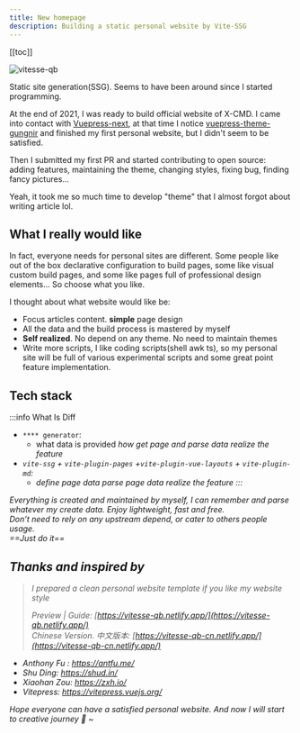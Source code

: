 ```yaml
---
title: New homepage
description: Building a static personal website by Vite-SSG
---
```


[[toc]]

![vitesse-qb](/image/vitesse-qb.svg) <!-- <size="180"> <class="m-auto"> <!> -->

Static site generation(SSG). Seems to have been around since I started programming.

At the end of 2021, I was ready to build official website of X-CMD. I came into contact with [Vuepress-next](https://github.com/vuepress/vuepress-next), at that time I notice [vuepress-theme-gungnir](https://github.com/Renovamen/vuepress-theme-gungnir)
and finished my first personal website, but I didn't seem to be satisfied.

Then I submitted my first PR and started contributing to open source: adding features, maintaining the theme, changing styles, fixing bug, finding fancy pictures...

Yeah, it took me so much time to develop "theme" that I almost forgot about writing article lol.

## What I really would like

In fact, everyone needs for personal sites are different. Some people like out of the box declarative configuration to build pages, some like visual custom build pages, and some like pages full of professional design elements... So choose what you like.

I thought about what website would like be:
- Focus articles content. **simple** page design
- All the data and the build process is mastered by myself
- **Self realized**. No depend on any theme. No need to maintain themes
- Write more scripts, I like coding scripts(shell awk ts), so my personal site will be full of various experimental scripts and some great point feature implementation.

## Tech stack

:::info What Is Diff
- `**** generator`:
  - what data is provided <i class="text-c-fgDeeper i-material-symbols:keyboard-double-arrow-right" /> how get page and parse data <i class="text-c-fgDeeper i-material-symbols:keyboard-double-arrow-right" /> realize the feature
- `vite-ssg` + `vite-plugin-pages` +`vite-plugin-vue-layouts` + `vite-plugin-md`:
  - define page data <i class="text-c-fgDeeper i-material-symbols:keyboard-double-arrow-right" />parse page data <i class="text-c-fgDeeper i-material-symbols:keyboard-double-arrow-right" /> realize the feature
:::

Everything is created and maintained by myself, I can remember and parse whatever my create data. Enjoy lightweight, fast and free.<br>
Don’t need to rely on any upstream depend, or cater to others people usage.<br>
==Just do it==

## Thanks and inspired by

> I prepared a clean personal website template if you like my website style
>
> Preview | Guide: [https://vitesse-qb.netlify.app/](https://vitesse-qb.netlify.app/) <br>
> Chinese Version. 中文版本: [https://vitesse-qb-cn.netlify.app/](https://vitesse-qb-cn.netlify.app/)


- Anthony Fu : https://antfu.me/
- Shu Ding: https://shud.in/
- Xiaohan Zou: https://zxh.io/
- Vitepress: https://vitepress.vuejs.org/


Hope everyone can have a satisfied personal website. And now I will start to creative journey 🤗 ~
